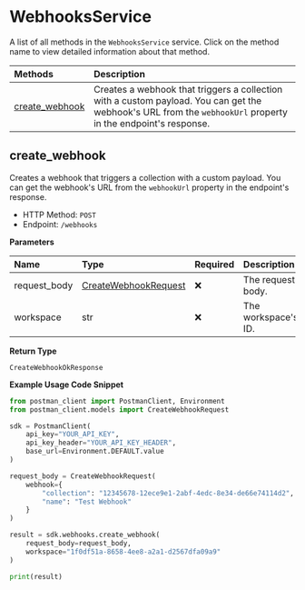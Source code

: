 # WebhooksService

A list of all methods in the `WebhooksService` service. Click on the method name to view detailed information about that method.

| Methods                           | Description                                                                                                                                                  |
| :-------------------------------- | :----------------------------------------------------------------------------------------------------------------------------------------------------------- |
| [create_webhook](#create_webhook) | Creates a webhook that triggers a collection with a custom payload. You can get the webhook's URL from the `webhookUrl` property in the endpoint's response. |

## create_webhook

Creates a webhook that triggers a collection with a custom payload. You can get the webhook's URL from the `webhookUrl` property in the endpoint's response.

- HTTP Method: `POST`
- Endpoint: `/webhooks`

**Parameters**

| Name         | Type                                                      | Required | Description         |
| :----------- | :-------------------------------------------------------- | :------- | :------------------ |
| request_body | [CreateWebhookRequest](../models/CreateWebhookRequest.md) | ❌       | The request body.   |
| workspace    | str                                                       | ❌       | The workspace's ID. |

**Return Type**

`CreateWebhookOkResponse`

**Example Usage Code Snippet**

```python
from postman_client import PostmanClient, Environment
from postman_client.models import CreateWebhookRequest

sdk = PostmanClient(
    api_key="YOUR_API_KEY",
    api_key_header="YOUR_API_KEY_HEADER",
    base_url=Environment.DEFAULT.value
)

request_body = CreateWebhookRequest(
    webhook={
        "collection": "12345678-12ece9e1-2abf-4edc-8e34-de66e74114d2",
        "name": "Test Webhook"
    }
)

result = sdk.webhooks.create_webhook(
    request_body=request_body,
    workspace="1f0df51a-8658-4ee8-a2a1-d2567dfa09a9"
)

print(result)
```

<!-- This file was generated by liblab | https://liblab.com/ -->
